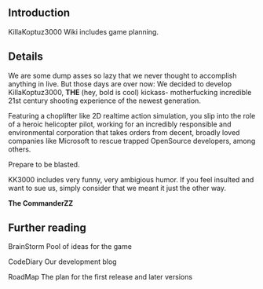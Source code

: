 ## Introduction ##

KillaKoptuz3000 Wiki includes game planning.


## Details ##

We are some dump asses so lazy that we never thought to accomplish anything in live. But those days are over now: We decided to develop KillaKoptuz3000, **THE** (hey, bold is cool) kickass- motherfucking incredible 21st century shooting experience of the newest generation.

Featuring a choplifter like 2D realtime action simulation, you slip into the role of a heroic helicopter pilot, working for an incredibly responsible and environmental corporation that takes orders from decent, broadly loved companies like Microsoft to rescue trapped OpenSource developers, among others.

Prepare to be blasted.

KK3000 includes very funny, very ambigious humor. If you feel insulted and want to sue us, simply consider that we meant it just the other way.

**The CommanderZZ**

## Further reading ##
BrainStorm Pool of ideas for the game

CodeDiary Our development blog

RoadMap The plan for the first release and later versions